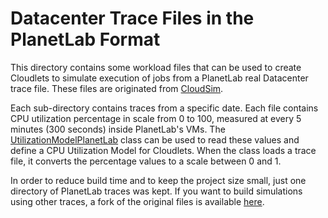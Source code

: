 # Datacenter Trace Files in the PlanetLab Format

This directory contains some workload files that can be used to create Cloudlets to simulate execution of jobs from a PlanetLab real Datacenter trace file.
These files are originated from [CloudSim](http://cloudbus.org/cloudsim).

Each sub-directory contains traces from a specific date. 
Each file contains CPU utilization percentage in scale from 0 to 100, 
measured at every 5 minutes (300 seconds) inside PlanetLab's VMs.
The [UtilizationModelPlanetLab](../../../../../../cloudsimplus/src/main/java/org/cloudsimplus/utilizationmodels/UtilizationModelPlanetLab.java) class can be used to read these values and define a CPU Utilization Model for Cloudlets. When the class loads a trace file, it converts the percentage values to a scale between 0 and 1.

In order to reduce build time and to keep the project size small, just one directory of PlanetLab traces was kept. If you want to build simulations using other traces, a fork of the original files is available 
[here](https://github.com/manoelcampos/planetlab-workload-traces).